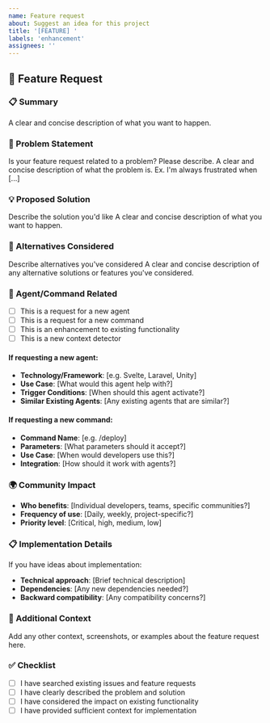 ```yaml
---
name: Feature request
about: Suggest an idea for this project
title: '[FEATURE] '
labels: 'enhancement'
assignees: ''
---
```


## 🚀 Feature Request

### 📋 Summary
A clear and concise description of what you want to happen.

### 🎯 Problem Statement
Is your feature request related to a problem? Please describe.
A clear and concise description of what the problem is. Ex. I'm always frustrated when [...]

### 💡 Proposed Solution
Describe the solution you'd like
A clear and concise description of what you want to happen.

### 🔄 Alternatives Considered
Describe alternatives you've considered
A clear and concise description of any alternative solutions or features you've considered.

### 🤖 Agent/Command Related
- [ ] This is a request for a new agent
- [ ] This is a request for a new command
- [ ] This is an enhancement to existing functionality
- [ ] This is a new context detector

#### If requesting a new agent:
- **Technology/Framework**: [e.g. Svelte, Laravel, Unity]
- **Use Case**: [What would this agent help with?]
- **Trigger Conditions**: [When should this agent activate?]
- **Similar Existing Agents**: [Any existing agents that are similar?]

#### If requesting a new command:
- **Command Name**: [e.g. /deploy]
- **Parameters**: [What parameters should it accept?]
- **Use Case**: [When would developers use this?]
- **Integration**: [How should it work with agents?]

### 🌍 Community Impact
- **Who benefits**: [Individual developers, teams, specific communities?]
- **Frequency of use**: [Daily, weekly, project-specific?]
- **Priority level**: [Critical, high, medium, low]

### 📋 Implementation Details
If you have ideas about implementation:
- **Technical approach**: [Brief technical description]
- **Dependencies**: [Any new dependencies needed?]
- **Backward compatibility**: [Any compatibility concerns?]

### 📖 Additional Context
Add any other context, screenshots, or examples about the feature request here.

### ✅ Checklist
- [ ] I have searched existing issues and feature requests
- [ ] I have clearly described the problem and solution
- [ ] I have considered the impact on existing functionality
- [ ] I have provided sufficient context for implementation